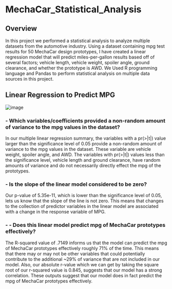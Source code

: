 # MechaCar_Statistical_Analysis
## Overview

In this project we performed a statistical analysis to analyze multiple datasets from the automotive industry.
Using a dataset containing mpg test results for 50 MechaCar design prototypes, I have created a linear regression model that will predict miles-per-gallon results based off of several factors; vehicle length, vehicle weight, spoiler angle, ground clearance, and whether the prototype is AWD.
We Used R programming language and Pandas to perform statistical analysis on multiple data sources in this project.




## Linear Regression to Predict MPG
![image](https://user-images.githubusercontent.com/86033316/144937822-4d3a38f1-fc15-417b-b54d-210c9d4daa8f.png)

### - Which variables/coefficients provided a non-random amount of variance to the mpg values in the dataset?

In our multiple linear regression summary, the variables with a pr(>|t|) value larger than the significance level of 0.05 provide a non-random amount of variance to the mpg values in the dataset. These variable are vehicle weight, spoiler angle, and AWD. The variables with pr(>|t|) values less than the significance level, vehicle length and ground clearance, have random amounts of variance and do not necessarily directly effect the mpg of the prototypes.
### - Is the slope of the linear model considered to be zero?

Our p-value of 5.35e-11, which is lower than the significance level of 0.05, lets us know that the slope of the line is not zero. This means that changes to the collection of predictor variables in the linear model are associated with a change in the response variable of MPG.

### - - Does this linear model predict mpg of MechaCar prototypes effectively?
The R-squared value of .7149 informs us that the model can predict the mpg of MechaCar prototypes effectively roughly 71% of the time. This means that there may or may not be other variables that could potentially contribute to the additional ~29% of variance that are not included in our model. Also, our absolute r-value which we can get by taking the square root of our r-squared value is 0.845, suggests that our model has a strong correlation. These outputs suggest that our model does in fact predict the mpg of MechaCar prototypes effectively.
